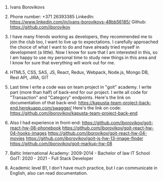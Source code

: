 1. Ivans Borovikovs

2. Phone number: +371 26393385
   LinkedIn: https://www.linkedin.com/in/ivans-borovikovs-48bb56185/
   Github: https://github.com/iborovikov

3. I have many friends working as developers, they recommended me to join the club too, I want to live up to expectations.
   I carefully approached the choice of what I want to do and have already tried myself in development (a little). Now I know for sure that I am interested in this, so I am happy to use my personal time to study new things in this area and I know for sure that everything will work out for me.

4. HTML5, CSS, SAS, JS, React, Redux, Webpack, Node.js, Mongo DB, Rest API, JIRA, GIT

5. Last time I erite a code was on team project in "goit" academy.
   I write part (more than half) of back-end for our project.
   I write all code for "Transaction" and "Category" endpoints.
   Here's the link on documentation of that back-end: https://kapusta-team-project-back-end.herokuapp.com/swagger/
   Here's the link on code: https://github.com/iborovikov/kapusta-team-project-back-end

6. Also I had experience in front-end:
   https://github.com/iborovikov/goit-react-hw-08-phonebook
   https://github.com/iborovikov/goit-react-hw-04-hooks-images
   https://github.com/iborovikov/goit-react-hw-04-movies
   https://github.com/iborovikov/goit-js-hw-13-image-finder
   https://github.com/iborovikov/goit-markup-hw-08

7. Baltic International Academy: 2009-2014 - Bachelor of law
   IT School GoIT: 2020 - 2021 - Full Stack Developer

8. Academic level B1, I don't have much practice, but I can communicate in English, also can read documentation.
